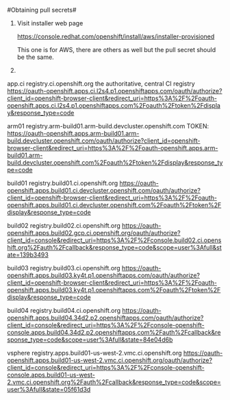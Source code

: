 #Obtaining pull secrets#

1. Visit installer web page

    https://console.redhat.com/openshift/install/aws/installer-provisioned

    This one is for AWS, there are others as well but the pull secret should be the same.

2. 


app.ci
registry.ci.openshift.org
the authoritative, central CI registry
https://oauth-openshift.apps.ci.l2s4.p1.openshiftapps.com/oauth/authorize?client_id=openshift-browser-client&redirect_uri=https%3A%2F%2Foauth-openshift.apps.ci.l2s4.p1.openshiftapps.com%2Foauth%2Ftoken%2Fdisplay&response_type=code

arm01
registry.arm-build01.arm-build.devcluster.openshift.com
TOKEN: https://oauth-openshift.apps.arm-build01.arm-build.devcluster.openshift.com/oauth/authorize?client_id=openshift-browser-client&redirect_uri=https%3A%2F%2Foauth-openshift.apps.arm-build01.arm-build.devcluster.openshift.com%2Foauth%2Ftoken%2Fdisplay&response_type=code

build01
registry.build01.ci.openshift.org
https://oauth-openshift.apps.build01.ci.devcluster.openshift.com/oauth/authorize?client_id=openshift-browser-client&redirect_uri=https%3A%2F%2Foauth-openshift.apps.build01.ci.devcluster.openshift.com%2Foauth%2Ftoken%2Fdisplay&response_type=code

build02
registry.build02.ci.openshift.org
https://oauth-openshift.apps.build02.gcp.ci.openshift.org/oauth/authorize?client_id=console&redirect_uri=https%3A%2F%2Fconsole.build02.ci.openshift.org%2Fauth%2Fcallback&response_type=code&scope=user%3Afull&state=139b3493

build03
registry.build03.ci.openshift.org
https://oauth-openshift.apps.build03.ky4t.p1.openshiftapps.com/oauth/authorize?client_id=openshift-browser-client&redirect_uri=https%3A%2F%2Foauth-openshift.apps.build03.ky4t.p1.openshiftapps.com%2Foauth%2Ftoken%2Fdisplay&response_type=code

build04
registry.build04.ci.openshift.org
https://oauth-openshift.apps.build04.34d2.p2.openshiftapps.com/oauth/authorize?client_id=console&redirect_uri=https%3A%2F%2Fconsole-openshift-console.apps.build04.34d2.p2.openshiftapps.com%2Fauth%2Fcallback&response_type=code&scope=user%3Afull&state=84e04d6b

vsphere
registry.apps.build01-us-west-2.vmc.ci.openshift.org
https://oauth-openshift.apps.build01-us-west-2.vmc.ci.openshift.org/oauth/authorize?client_id=console&redirect_uri=https%3A%2F%2Fconsole-openshift-console.apps.build01-us-west-2.vmc.ci.openshift.org%2Fauth%2Fcallback&response_type=code&scope=user%3Afull&state=05f61d3d